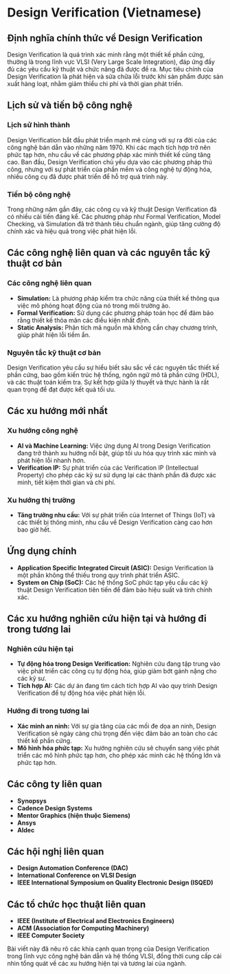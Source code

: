 # Design Verification (Vietnamese)

## Định nghĩa chính thức về Design Verification

Design Verification là quá trình xác minh rằng một thiết kế phần cứng, thường là trong lĩnh vực VLSI (Very Large Scale Integration), đáp ứng đầy đủ các yêu cầu kỹ thuật và chức năng đã được đề ra. Mục tiêu chính của Design Verification là phát hiện và sửa chữa lỗi trước khi sản phẩm được sản xuất hàng loạt, nhằm giảm thiểu chi phí và thời gian phát triển.

## Lịch sử và tiến bộ công nghệ

### Lịch sử hình thành

Design Verification bắt đầu phát triển mạnh mẽ cùng với sự ra đời của các công nghệ bán dẫn vào những năm 1970. Khi các mạch tích hợp trở nên phức tạp hơn, nhu cầu về các phương pháp xác minh thiết kế cũng tăng cao. Ban đầu, Design Verification chủ yếu dựa vào các phương pháp thủ công, nhưng với sự phát triển của phần mềm và công nghệ tự động hóa, nhiều công cụ đã được phát triển để hỗ trợ quá trình này.

### Tiến bộ công nghệ

Trong những năm gần đây, các công cụ và kỹ thuật Design Verification đã có nhiều cải tiến đáng kể. Các phương pháp như Formal Verification, Model Checking, và Simulation đã trở thành tiêu chuẩn ngành, giúp tăng cường độ chính xác và hiệu quả trong việc phát hiện lỗi.

## Các công nghệ liên quan và các nguyên tắc kỹ thuật cơ bản

### Các công nghệ liên quan

- **Simulation:** Là phương pháp kiểm tra chức năng của thiết kế thông qua việc mô phỏng hoạt động của nó trong môi trường ảo.
- **Formal Verification:** Sử dụng các phương pháp toán học để đảm bảo rằng thiết kế thỏa mãn các điều kiện nhất định.
- **Static Analysis:** Phân tích mã nguồn mà không cần chạy chương trình, giúp phát hiện lỗi tiềm ẩn.

### Nguyên tắc kỹ thuật cơ bản

Design Verification yêu cầu sự hiểu biết sâu sắc về các nguyên tắc thiết kế phần cứng, bao gồm kiến trúc hệ thống, ngôn ngữ mô tả phần cứng (HDL), và các thuật toán kiểm tra. Sự kết hợp giữa lý thuyết và thực hành là rất quan trọng để đạt được kết quả tối ưu.

## Các xu hướng mới nhất

### Xu hướng công nghệ

- **AI và Machine Learning:** Việc ứng dụng AI trong Design Verification đang trở thành xu hướng nổi bật, giúp tối ưu hóa quy trình xác minh và phát hiện lỗi nhanh hơn.
- **Verification IP:** Sự phát triển của các Verification IP (Intellectual Property) cho phép các kỹ sư sử dụng lại các thành phần đã được xác minh, tiết kiệm thời gian và chi phí.

### Xu hướng thị trường

- **Tăng trưởng nhu cầu:** Với sự phát triển của Internet of Things (IoT) và các thiết bị thông minh, nhu cầu về Design Verification càng cao hơn bao giờ hết.

## Ứng dụng chính

- **Application Specific Integrated Circuit (ASIC):** Design Verification là một phần không thể thiếu trong quy trình phát triển ASIC.
- **System on Chip (SoC):** Các hệ thống SoC phức tạp yêu cầu các kỹ thuật Design Verification tiên tiến để đảm bảo hiệu suất và tính chính xác.

## Các xu hướng nghiên cứu hiện tại và hướng đi trong tương lai

### Nghiên cứu hiện tại

- **Tự động hóa trong Design Verification:** Nghiên cứu đang tập trung vào việc phát triển các công cụ tự động hóa, giúp giảm bớt gánh nặng cho các kỹ sư.
- **Tích hợp AI:** Các dự án đang tìm cách tích hợp AI vào quy trình Design Verification để tự động hóa việc phát hiện lỗi.

### Hướng đi trong tương lai

- **Xác minh an ninh:** Với sự gia tăng của các mối đe dọa an ninh, Design Verification sẽ ngày càng chú trọng đến việc đảm bảo an toàn cho các thiết kế phần cứng.
- **Mô hình hóa phức tạp:** Xu hướng nghiên cứu sẽ chuyển sang việc phát triển các mô hình phức tạp hơn, cho phép xác minh các hệ thống lớn và phức tạp hơn.

## Các công ty liên quan

- **Synopsys**
- **Cadence Design Systems**
- **Mentor Graphics (hiện thuộc Siemens)**
- **Ansys**
- **Aldec**

## Các hội nghị liên quan

- **Design Automation Conference (DAC)**
- **International Conference on VLSI Design**
- **IEEE International Symposium on Quality Electronic Design (ISQED)**

## Các tổ chức học thuật liên quan

- **IEEE (Institute of Electrical and Electronics Engineers)**
- **ACM (Association for Computing Machinery)**
- **IEEE Computer Society**

Bài viết này đã nêu rõ các khía cạnh quan trọng của Design Verification trong lĩnh vực công nghệ bán dẫn và hệ thống VLSI, đồng thời cung cấp cái nhìn tổng quát về các xu hướng hiện tại và tương lai của ngành.